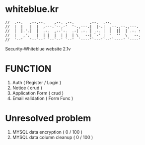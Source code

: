 # whiteblue.kr
```
//  ,--.   ,--,--.    ,--. ,--.       ,--.  ,--.              
//  |  |   |  |  ,---.`--,-'  '-.,---.|  |-.|  ,--.,--.,---.  
//  |  |.'.|  |  .-.  ,--'-.  .-| .-. | .-. |  |  ||  | .-. : 
//  |   ,'.   |  | |  |  | |  | \   --| `-' |  '  ''  \   --. 
//  '--'   '--`--' `--`--' `--'  `----'`---'`--'`----' `----' 
```
Security-Whiteblue website 2.1v

# FUNCTION
1. Auth ( Register / Login )
2. Notice ( crud )
3. Application Form ( crud )
4. Email validation ( Form Func )

# Unresolved problem
1. MYSQL data encryption ( 0 / 100 )
2. MYSQL data column cleanup ( 0 / 100 )